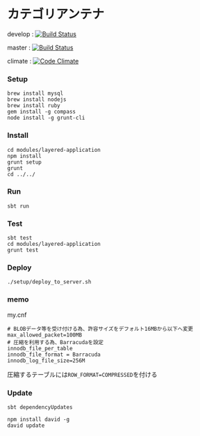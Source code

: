 # カテゴリアンテナ

develop : [![Build Status](https://travis-ci.org/tsukaby/c-antenna.svg?branch=develop)](https://travis-ci.org/tsukaby/c-antenna)

master  : [![Build Status](https://travis-ci.org/tsukaby/c-antenna.svg?branch=master)](https://travis-ci.org/tsukaby/c-antenna)

climate : [![Code Climate](https://codeclimate.com/github/tsukaby/c-antenna/badges/gpa.svg)](https://codeclimate.com/github/tsukaby/c-antenna)

### Setup

    brew install mysql
    brew install nodejs
    brew install ruby
    gem install -g compass
    node install -g grunt-cli

### Install

    cd modules/layered-application
    npm install
    grunt setup
    grunt
    cd ../../

### Run

    sbt run

### Test

    sbt test
    cd modules/layered-application
    grunt test

### Deploy

    ./setup/deploy_to_server.sh

### memo

my.cnf

    # BLOBデータ等を受け付ける為、許容サイズをデフォルト16MBから以下へ変更
    max_allowed_packet=100MB
    # 圧縮を利用する為、Barracudaを設定
    innodb_file_per_table
    innodb_file_format = Barracuda
    innodb_log_file_size=256M


圧縮するテーブルには`ROW_FORMAT=COMPRESSED`を付ける

### Update

    sbt dependencyUpdates

    npm install david -g
    david update